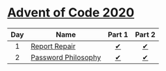 [Advent of Code 2020](https://adventofcode.com/2020)
==================================================

| Day | Name                        | Part 1                       | Part 2                       |
|:---:|-----------------------------|:----------------------------:|:----------------------------:|
| 1   | [Report Repair][Day1]       | [&#10004;](./Day1/Part1.fsx) | [&#10004;](./Day1/Part2.fsx) |
| 2   | [Password Philosophy][Day2] | [&#10004;](./Day2/Part1.fsx) | [&#10004;](./Day2/Part2.fsx) |

[Day1]: https://adventofcode.com/2020/day/1
[Day2]: https://adventofcode.com/2020/day/2
